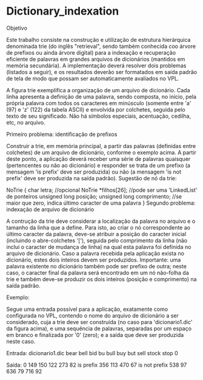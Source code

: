 # Dictionary_indexation

Objetivo

Este trabalho consiste na construção e utilização de estrutura hierárquica denominada trie (do inglês "retrieval", sendo também conhecida coo árvore de prefixos ou ainda árvore digital) para a indexação e recuperação eficiente de palavras em grandes arquivos de dicionários (mantidos em memória secundária). A implementação deverá resolver dois problemas (listados a seguir), e os resultados deverão ser formatados em saída padrão de tela de modo que possam ser automaticamente avaliados no VPL.

A figura trie exemplifica a organização de um arquivo de dicionário. Cada linha apresenta a definição de uma palavra, sendo composta, no início, pela própria palavra com todos os caracteres em minúsculo (somente entre 'a' (97) e 'z' (122) da tabela ASCII) e envolvida por colchetes, seguida pelo texto de seu significado. Não há símbolos especiais, acentuação, cedilha, etc, no arquivo.

Primeiro problema: identificação de prefixos

Construir a trie, em memória principal, a partir das palavras (definidas entre colchetes) de um arquivo de dicionário, conforme o exemplo acima. A partir deste ponto, a aplicação deverá receber uma série de palavras quaisquer (pertencentes ou não ao dicionário) e responder se trata de um prefixo (a mensagem 'is prefix' deve ser produzida) ou não (a mensagem 'is not prefix' deve ser produzida na saída padrão). Sugestão de nó da trie:

NoTrie {
    char           letra;        //opcional
    NoTrie        *filhos[26];   //pode ser uma 'LinkedList' de ponteiros
    unsigned long  posição;
    unsigned long  comprimento;  //se maior que zero, indica último caracter de uma palavra
}
Segundo problema: indexação de arquivo de dicionário

A contrução da trie deve considerar a localização da palavra no arquivo e o tamanho da linha que a define. Para isto, ao criar o nó correspondente ao último caracter da palavra, deve-se atribuir a posição do caracter inicial (incluindo o abre-colchetes '['), seguida pelo comprimento da linha (não inclui o caracter de mudança de linha) na qual esta palavra foi definida no arquivo de dicionário. Caso a palavra recebida pela aplicação exista no dicionário, estes dois inteiros devem ser produzidos. Importante: uma palavra existente no dicionário também pode ser prefixo de outra; neste caso, o caracter final da palavra será encontrado em um nó não-folha da trie e também deve-se produzir os dois inteiros (posição e comprimento) na saída padrão.

Exemplo:

Segue uma entrada possível para a aplicação, exatamente como configurada no VPL, contendo o nome do arquivo de dicionário a ser considerado, cuja a trie deve ser construída (no caso para 'dicionario1.dic' da figura acima), e uma sequência de palavras, separadas por um espaço em branco e finalizada por '0' (zero); e a saída que deve ser produzida neste caso.

Entrada:
dicionario1.dic bear bell bid bu bull buy but sell stock stop 0

Saída:
0 149
150 122
273 82
is prefix
356 113
470 67
is not prefix
538 97
636 79
716 92
